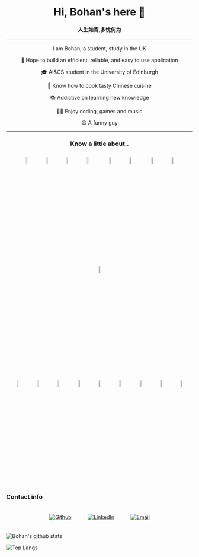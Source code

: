 <link rel="stylesheet" href="https://use.fontawesome.com/releases/v5.15.1/css/all.css" integrity="sha384-vp86vTRFVJgpjF9jiIGPEEqYqlDwgyBgEF109VFjmqGmIY/Y4HV4d3Gp2irVfcrp" crossorigin="anonymous">

<h1 align="center">Hi, Bohan's here 👋</h1>

<h4 align="center">人生如寄,多忧何为 </h4>
<hr border="none">
<p align="center">I am Bohan, a student, study in the UK</p>
<p align="center">🌟 Hope to build an efficient, reliable, and easy to use application</p>
<p align="center">🎓 AI&CS student in the University of Edinburgh</p>
<p align="center">🔪 Know how to cook tasty Chinese cuisine</p>
<p align="center">📚 Addictive on learning new knowledge</p>
<p align="center">👨‍💻 Enjoy coding, games and music</p>
<p align="center">😄 A funny guy</p>
<hr>
<h3 align="center">Know a little about..</h3>

<p align="center">
<img src="https://simpleicons.org/icons/java.svg" width="7%" style="margin: 10px;"><img src="https://simpleicons.org/icons/python.svg" width="7%" style="margin: 10px;"><img src="https://simpleicons.org/icons/haskell.svg" width="7%" style="margin: 10px;"><img src="https://simpleicons.org/icons/git.svg" width="7%" style="margin: 10px;">
<img src="https://simpleicons.org/icons/bootstrap.svg" width="7%" style="margin: 10px;"><img src="https://simpleicons.org/icons/html5.svg" width="7%" style="margin: 10px;">
<img src="https://simpleicons.org/icons/css3.svg" width="7%" style="margin: 10px;"><img src="https://simpleicons.org/icons/markdown.svg" width="7%" style=" margin: 10px;"><img src="https://simpleicons.org/icons/ubuntu.svg" width="7%" style="margin: 10px;">
</p>

<p align="center">
<img src="https://simpleicons.org/icons/gitlab.svg" width="7%" style="margin: 10px;"><img src="https://simpleicons.org/icons/github.svg" width="7%" style="margin: 10px;"><img src="https://simpleicons.org/icons/pandas.svg" width="7%" style="margin: 10px;"><img src="https://simpleicons.org/icons/numpy.svg" width="7%" style="margin: 10px;"><img src="https://simpleicons.org/icons/amd.svg" width="7%" style="margin: 10px;"><img src="https://simpleicons.org/icons/atom.svg" width="7%" style="margin: 10px;"><img src="https://simpleicons.org/icons/visualstudiocode.svg" width="7%" style="margin: 10px;"><img src="https://simpleicons.org/icons/steam.svg" width="7%" style="margin: 10px;"><img src="https://simpleicons.org/icons/epicgames.svg" width="7%" style="margin: 10px;">
</p>

 <h3>Contact info</h3>
 <center>
 <p><a href="https://github.com/xubohan" target="_blank" style="margin: 4%;"><img alt="Github" src="https://img.shields.io/badge/GitHub-%2312100E.svg?&style=for-the-badge&logo=Github&logoColor=white" /></a>  <a href="https://www.linkedin.com/in/bohan-xu-b75619145/" target="_blank" style="margin: 4%;"><img alt="LinkedIn" src="https://img.shields.io/badge/linkedin-%230077B5.svg?&style=for-the-badge&logo=linkedin&logoColor=white" /></a>  <a href="mailto:xubohan666@gmail.com"><img alt="Email" src="https://img.shields.io/badge/Email-D14836?&style=for-the-badge&logo=Gmail&logoColor=white" style="margin: 4%;" /></a></p>
 </center>

![Bohan's github stats](https://github-readme-stats.vercel.app/api?username=xubohan&show_icons=true&count_private=true&hide_border=true&text_color=008891&icon_color=0f3057&title_color=00587a)

![Top Langs](https://github-readme-stats.vercel.app/api/top-langs/?username=xubohan&layout=compact&title_color=00587a&text_color=008891)


<!--
**xubohan/xubohan** is a ✨ _special_ ✨ repository because its `README.md` (this file) appears on your GitHub profile.

Here are some ideas to get you started:

- 🔭 I’m currently working on ...
- 🌱 I’m currently learning ...
- 👯 I’m looking to collaborate on ...
- 🤔 I’m looking for help with ...
- 💬 Ask me about ...
- 📫 How to reach me: ...
- 😄 Pronouns: ...
- ⚡ Fun fact: ...
-->
